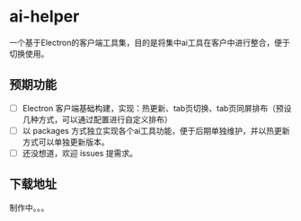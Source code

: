 # ai-helper
一个基于Electron的客户端工具集，目的是将集中ai工具在客户中进行整合，便于切换使用。

## 预期功能

- [ ] Electron 客户端基础构建，实现：热更新、tab页切换、tab页同屏排布（预设几种方式，可以通过配置进行自定义排布）
- [ ] 以 packages 方式独立实现各个ai工具功能，便于后期单独维护，并以热更新方式可以单独更新版本。
- [ ] 还没想道，欢迎 issues 提需求。

## 下载地址

制作中。。。
